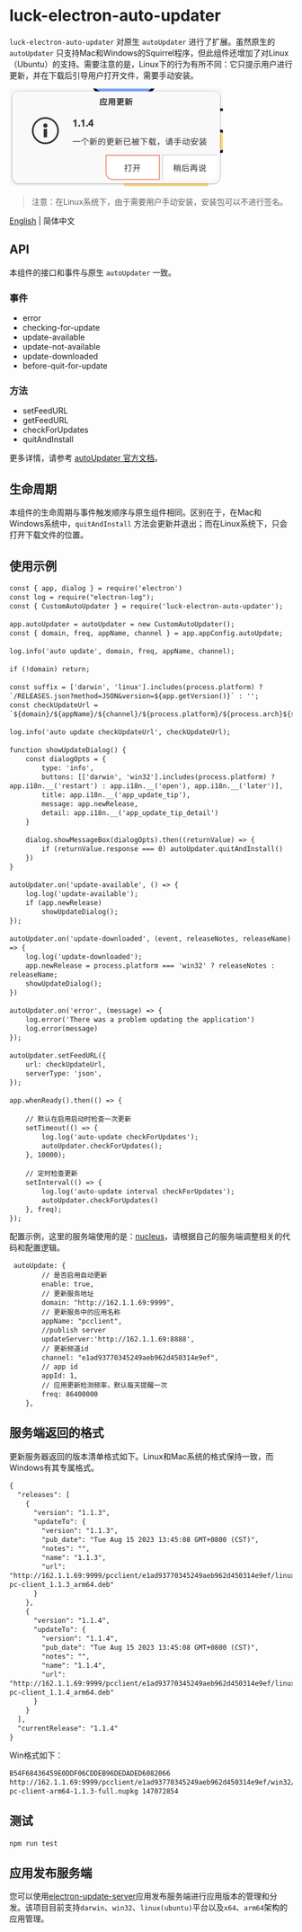 # luck-electron-auto-updater

`luck-electron-auto-updater` 对原生 `autoUpdater` 进行了扩展。虽然原生的 `autoUpdater` 只支持Mac和Windows的Squirrel程序，但此组件还增加了对Linux（Ubuntu）的支持。需要注意的是，Linux下的行为有所不同：它只提示用户进行更新，并在下载后引导用户打开文件，需要手动安装。

![Updater Image](images/16acbcd569be3e6f26756396924b9dcc7bf5828658df7a29fa620a5c5d9ab2e3.png)  

> 注意：在Linux系统下，由于需要用户手动安装，安装包可以不进行签名。

[English](./README.md) | 简体中文

## API

本组件的接口和事件与原生 `autoUpdater` 一致。

### 事件
- error
- checking-for-update
- update-available
- update-not-available
- update-downloaded
- before-quit-for-update

### 方法
- setFeedURL
- getFeedURL
- checkForUpdates
- quitAndInstall

更多详情，请参考 [autoUpdater 官方文档](https://www.electronjs.org/docs/latest/api/auto-updater)。

## 生命周期

本组件的生命周期与事件触发顺序与原生组件相同。区别在于，在Mac和Windows系统中，`quitAndInstall` 方法会更新并退出；而在Linux系统下，只会打开下载文件的位置。

## 使用示例

```
const { app, dialog } = require('electron')
const log = require("electron-log");
const { CustomAutoUpdater } = require('luck-electron-auto-updater');

app.autoUpdater = autoUpdater = new CustomAutoUpdater();
const { domain, freq, appName, channel } = app.appConfig.autoUpdate;

log.info('auto update', domain, freq, appName, channel);

if (!domain) return;

const suffix = ['darwin', 'linux'].includes(process.platform) ? `/RELEASES.json?method=JSON&version=${app.getVersion()}` : '';
const checkUpdateUrl = `${domain}/${appName}/${channel}/${process.platform}/${process.arch}${suffix}`;

log.info('auto update checkUpdateUrl', checkUpdateUrl);

function showUpdateDialog() {
    const dialogOpts = {
        type: 'info',
        buttons: [['darwin', 'win32'].includes(process.platform) ? app.i18n.__('restart') : app.i18n.__('open'), app.i18n.__('later')],
        title: app.i18n.__('app_update_tip'),
        message: app.newRelease,
        detail: app.i18n.__('app_update_tip_detail')
    }

    dialog.showMessageBox(dialogOpts).then((returnValue) => {
        if (returnValue.response === 0) autoUpdater.quitAndInstall()
    })
}

autoUpdater.on('update-available', () => {
    log.log('update-available');
    if (app.newRelease)
        showUpdateDialog();
});

autoUpdater.on('update-downloaded', (event, releaseNotes, releaseName) => {
    log.log('update-downloaded');
    app.newRelease = process.platform === 'win32' ? releaseNotes : releaseName;
    showUpdateDialog();
})

autoUpdater.on('error', (message) => {
    log.error('There was a problem updating the application')
    log.error(message)
});

autoUpdater.setFeedURL({
    url: checkUpdateUrl,
    serverType: 'json',
});

app.whenReady().then(() => {

    // 默认在启用启动时检查一次更新
    setTimeout(() => {
        log.log('auto-update checkForUpdates');
        autoUpdater.checkForUpdates();
    }, 10000);

    // 定时检查更新
    setInterval(() => {
        log.log('auto-update interval checkForUpdates');
        autoUpdater.checkForUpdates()
    }, freq);
});
```

配置示例，这里的服务端使用的是：[nucleus](https://github.com/atlassian/nucleus)，请根据自己的服务端调整相关的代码和配置逻辑。
```
 autoUpdate: {
        // 是否启用自动更新
        enable: true,
        // 更新服务地址
        domain: "http://162.1.1.69:9999",
        // 更新服务中的应用名称
        appName: "pcclient",
        //publish server
        updateServer:'http://162.1.1.69:8888',
        // 更新频道id
        channel: "e1ad93770345249aeb962d450314e9ef",
        // app id
        appId: 1,
        // 应用更新检测频率，默认每天提醒一次
        freq: 86400000
    },
```

## 服务端返回的格式

更新服务器返回的版本清单格式如下。Linux和Mac系统的格式保持一致，而Windows有其专属格式。

```
{
  "releases": [
    {
      "version": "1.1.3",
      "updateTo": {
        "version": "1.1.3",
        "pub_date": "Tue Aug 15 2023 13:45:08 GMT+0800 (CST)",
        "notes": "",
        "name": "1.1.3",
        "url": "http://162.1.1.69:9999/pcclient/e1ad93770345249aeb962d450314e9ef/linux/arm64/luck-pc-client_1.1.3_arm64.deb"
      }
    },
    {
      "version": "1.1.4",
      "updateTo": {
        "version": "1.1.4",
        "pub_date": "Tue Aug 15 2023 13:45:08 GMT+0800 (CST)",
        "notes": "",
        "name": "1.1.4",
        "url": "http://162.1.1.69:9999/pcclient/e1ad93770345249aeb962d450314e9ef/linux/arm64/luck-pc-client_1.1.4_arm64.deb"
      }
    }
  ],
  "currentRelease": "1.1.4"
}
```

Win格式如下：

```
B54F68436459E0DDF06CDDEB96DEDADED6082066 http://162.1.1.69:9999/pcclient/e1ad93770345249aeb962d450314e9ef/win32/arm64/luck-pc-client-arm64-1.1.3-full.nupkg 147072854
```

## 测试

```
npm run test
```

## 应用发布服务端

您可以使用[electron-update-server](https://github.com/lucksoft-yungui/electron-update-server)应用发布服务端进行应用版本的管理和分发。该项目目前支持`darwin`、`win32`、`linux(ubuntu)`平台以及`x64`、`arm64`架构的应用管理。

